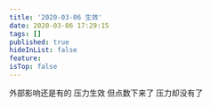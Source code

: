 ```yaml
---
title: '2020-03-06 生效'
date: 2020-03-06 17:29:15
tags: []
published: true
hideInList: false
feature: 
isTop: false
---
```

外部影响还是有的
压力生效
但点数下来了
压力却没有了
<!-- more -->
